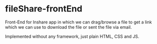 # fileShare-frontEnd

Front-End for Inshare app in which we can drag/browse a file to get a link which we can use to download the file or sent the file via email.

Implemented without any framework, just plain HTML, CSS and JS. 
